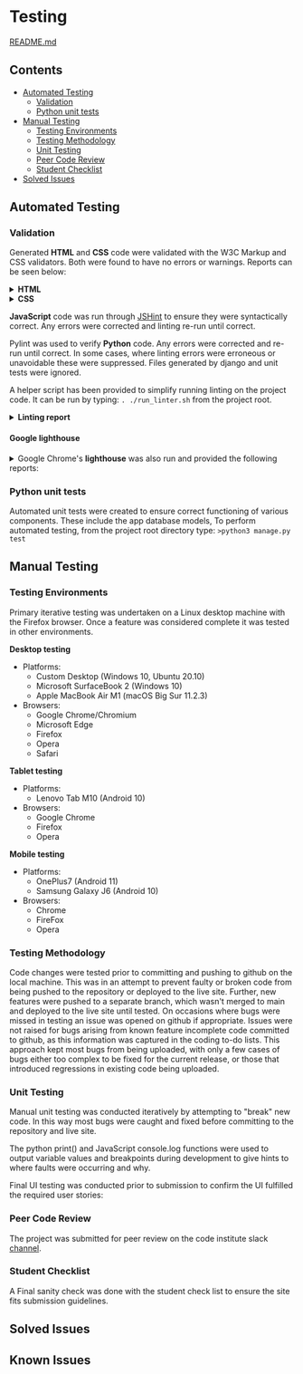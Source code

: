 # Testing

[README.md](README.md)

## Contents

- [Automated Testing](#Automated-Testing)
  - [Validation](#Validation)
  - [Python unit tests](#Python-unit-tests)
- [Manual Testing](#Manual-Testing)
  - [Testing Environments](#Testing-Environments)
  - [Testing Methodology](#Testing-Methodology)
  - [Unit Testing](#Unit-Testing)
  - [Peer Code Review](#Peer-Code-Review)
  - [Student Checklist](#Student-Checklist)
- [Solved Issues](#Solved-Issues)

## Automated Testing

### Validation

Generated **HTML** and **CSS** code were validated with the W3C Markup and CSS validators. Both were found to have no errors or warnings. Reports can be seen below:

<details>
<summary><b>HTML</b></summary>

[home page](design/testing/html_validation/homepage.pdf)

[category pages](design/testing/html_validation/category_pages.pdf)

[profile page](design/testing/html_validation/profile.pdf)

[events list](design/testing/html_validation/events.pdf)

[event details](design/testing/html_validation/event_details.pdf)

[edit events](design/testing/html_validation/edit_events.pdf)

[basket](design/testing/html_validation/basket.pdf)

[checkout](design/testing/html_validation/checkout.pdf)

[checkout success](design/testing/html_validation/checkout_success.pdf)

</details>

<details>
<summary><b>CSS</b></summary>

[base.css](design/testing/css_validation/base_css.pdf)
[events.css](design/testing/css_validation/events_css.pdf)
[checkout.css](design/testing/css_validation/checkout_css.pdf)

</details>

**JavaScript** code was run through [JSHint](https://jshint.com/) to ensure they were syntactically correct. Any errors were corrected and linting re-run until correct.

Pylint was used to verify **Python** code. Any errors were corrected and re-run until correct. In some cases, where linting errors were erroneous or unavoidable these were suppressed. Files generated by django and unit tests were ignored.

A helper script has been provided to simplify running linting on the project code.
It can be run by typing: `. ./run_linter.sh` from the project root.

<details>
<summary><b>Linting report</b></summary>

Testing TWCoulsdon

--------------------------------------------------------------------
Your code has been rated at 10.00/10 (previous run: 10.00/10, +0.00)

Testing core app

------------------------------------
Your code has been rated at 10.00/10

Testing home app

--------------------------------------------------------------------
Your code has been rated at 10.00/10 (previous run: 10.00/10, +0.00)

Testing events app

--------------------------------------------------------------------
Your code has been rated at 10.00/10 (previous run: 10.00/10, +0.00)

Testing profiles app

--------------------------------------------------------------------
Your code has been rated at 10.00/10 (previous run: 10.00/10, +0.00)

Testing boxoffice app

--------------------------------------------------------------------
Your code has been rated at 10.00/10 (previous run: 10.00/10, +0.00)

</details>


#### Google lighthouse

<details>

<summary>Google Chrome's <b>lighthouse</b> was also run and provided the following reports:</summary>

</details>

### Python unit tests

Automated unit tests were created to ensure correct functioning of various components. These include the app database models,
To perform automated testing, from the project root directory type:
`>python3 manage.py test`

## Manual Testing

### Testing Environments

Primary iterative testing was undertaken on a Linux desktop machine with the Firefox browser. Once a feature was considered complete it was tested in other environments.

**Desktop testing**

- Platforms:
  - Custom Desktop (Windows 10, Ubuntu 20.10)
  - Microsoft SurfaceBook 2 (Windows 10)
  - Apple MacBook Air M1 (macOS Big Sur 11.2.3)
- Browsers:
  - Google Chrome/Chromium
  - Microsoft Edge
  - Firefox
  - Opera
  - Safari

**Tablet testing**

- Platforms:
  - Lenovo Tab M10 (Android 10)
- Browsers:
  - Google Chrome
  - Firefox
  - Opera

**Mobile testing**

- Platforms:
  - OnePlus7 (Android 11)
  - Samsung Galaxy J6 (Android 10)
- Browsers:
  - Chrome
  - FireFox
  - Opera

### Testing Methodology

Code changes were tested prior to committing and pushing to github on the local machine. This was in an attempt to prevent faulty or broken code from being pushed to the repository or deployed to the live site. Further, new features were pushed to a separate branch, which wasn't merged to main and deployed to the live site until tested. On occasions where bugs were missed in testing an issue was opened on github if appropriate. Issues were not raised for bugs arising from known feature incomplete code committed to github, as this information was captured in the coding to-do lists. This approach kept most bugs from being uploaded, with only a few cases of bugs either too complex to be fixed for the current release, or those that introduced regressions in existing code being uploaded.

### Unit Testing

Manual unit testing was conducted iteratively by attempting to "break" new code. In this way most bugs were caught and fixed before committing to the repository and live site.

The python print() and JavaScript console.log functions were used to output variable values and breakpoints during development to give hints to where faults were occurring and why.

Final UI testing was conducted prior to submission to confirm the UI fulfilled the required user stories:

### Peer Code Review

The project was submitted for peer review on the code institute slack [channel](https://code-institute-room.slack.com/archives/CGWQJQKC5/p1622241547133500).

### Student Checklist

A Final sanity check was done with the student check list to ensure the site fits submission guidelines.

## Solved Issues

## Known Issues
